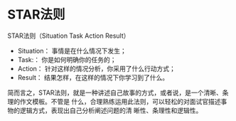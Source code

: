 # STAR法则

STAR法则（Situation Task Action Result）

- Situation： 事情是在什么情况下发生；
- Task:： 你是如何明确你的任务的；
- Action： 针对这样的情况分析，你采用了什么行动方式；
- Result： 结果怎样，在这样的情况下你学习到了什么。

简而言之，STAR法则，就是一种讲述自己故事的方式，或者说，是一个清晰、条理的作文模板。不管是
什么，合理熟练运用此法则，可以轻松的对面试官描述事物的逻辑方式，表现出自己分析阐述问题的清
晰性、条理性和逻辑性。

